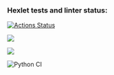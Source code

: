 ### Hexlet tests and linter status:
[![Actions Status](https://github.com/VladBorovkov/python-project-lvl1/workflows/hexlet-check/badge.svg)](https://github.com/VladBorovkov/python-project-lvl1/actions)

<a href="https://codeclimate.com/github/codeclimate/codeclimate/maintainability"><img src="https://api.codeclimate.com/v1/badges/a99a88d28ad37a79dbf6/maintainability" /></a>

<a href="https://codeclimate.com/github/codeclimate/codeclimate/test_coverage"><img src="https://api.codeclimate.com/v1/badges/a99a88d28ad37a79dbf6/test_coverage" /></a>

![Python CI](https://github.com/VladBorovkov/python-project-lvl1/actions/workflows/make_lint.yml/badge.svg)
